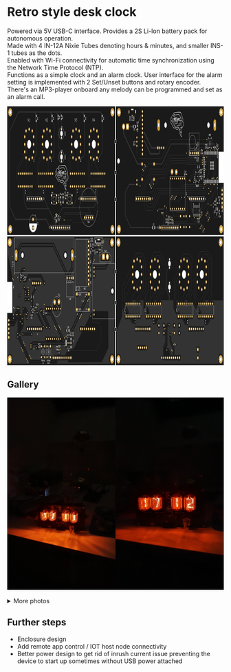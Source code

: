 # Retro style desk clock

Powered via 5V USB-C interface. Provides a 2S Li-Ion battery pack for autonomous operation.\
Made with 4 IN-12A Nixie Tubes denoting hours & minutes, and smaller INS-1 tubes as the dots.\
Enabled with Wi-Fi connectivity for automatic time synchronization using the Network Time Protocol (NTP).\
Functions as a simple clock and an alarm clock. User interface for the alarm setting is implemented with 2 Set/Unset buttons and rotary encoder.\
There's an MP3-player onboard any melody can be programmed and set as an alarm call.

<img src="SVG/top_b.svg" width="100%" height="300">

<img src="SVG/bottom_b.svg" width="100%" height="300">

## Gallery
<img src="Pictures/1.jpg" width="50%"><img src="Pictures/2.jpg" width="50%">

<details><summary>More photos</summary>
<p>

<img src="Pictures/6.jpeg" width="50%"><img src="Pictures/3.jpg" width="50%">
<img src="Pictures/4.jpg" width="50%"><img src="Pictures/5.jpg" width="50%">
<img src="Pictures/7.jpg" width="50%"><img src="Pictures/8.jpeg" width="50%">
</p>
</details>

## Further steps
* Enclosure design
* Add remote app control / IOT host node connectivity
* Better power design to get rid of inrush current issue preventing the device to start up sometimes without USB power attached
